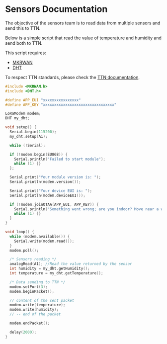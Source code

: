 # Sensors Documentation

The objective of the sensors team is to read data from multiple sensors and send this to TTN.

Below is a simple script that read the value of temperature and humidity and send both to TTN.

This script requires:
- [MKRWAN](https://downloads.arduino.cc/libraries/github.com/arduino-libraries/MKRWAN-1.1.0.zip)
- [DHT](https://perso.citi.insa-lyon.fr/oiova/docs/arduino-DHT-master.zip)

To respect TTN standards, please check the [TTN documentation](../ttn/README.md).

```c++
#include <MKRWAN.h>
#include <DHT.h>

#define APP_EUI "xxxxxxxxxxxxxxxx"
#define APP_KEY "xxxxxxxxxxxxxxxxxxxxxxxxxxxxxxxx"

LoRaModem modem;
DHT my_dht;

void setup() {
  Serial.begin(115200);
  my_dht.setup(A1);

  while (!Serial);

  if (!modem.begin(EU868)) {
    Serial.println("Failed to start module");
    while (1) {}
  };

  Serial.print("Your module version is: ");
  Serial.println(modem.version());

  Serial.print("Your device EUI is: ");
  Serial.println(modem.deviceEUI());

  if (!modem.joinOTAA(APP_EUI, APP_KEY)) {
    Serial.println("Something went wrong; are you indoor? Move near a window and retry");
    while (1) {}
  }
}

void loop() {
  while (modem.available()) {
    Serial.write(modem.read());
  }
  modem.poll();

  /* Sensors reading */
  analogRead(A1); //Read the value returned by the sensor
  int humidity = my_dht.getHumidity();
  int temperature = my_dht.getTemperature();

  /* Data sending to TTN */
  modem.setPort(3);
  modem.beginPacket();

  // content of the sent packet
  modem.write(temperature);
  modem.write(humidity);
  // -- end of the packet

  modem.endPacket();

  delay(2000);
}
```
